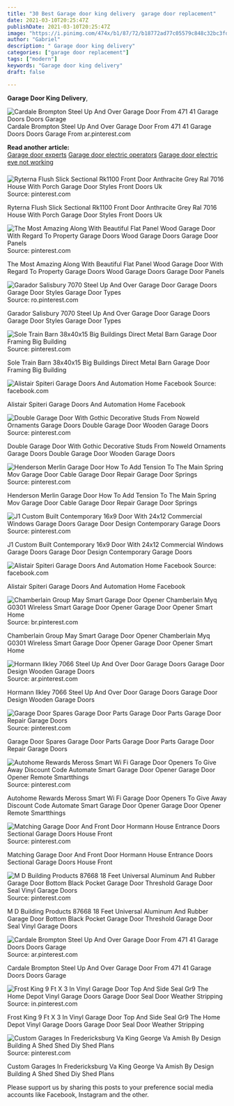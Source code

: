 ```yaml
---
title: "30 Best Garage door king delivery  garage door replacement"
date: 2021-03-10T20:25:47Z
publishDate: 2021-03-10T20:25:47Z
image: "https://i.pinimg.com/474x/b1/87/72/b18772ad77c05579c848c32bc3fd467e.jpg"
author: "Gabriel"
description: " Garage door king delivery"
categories: ["garage door replacement"]
tags: ["modern"]
keywords: "Garage door king delivery"
draft: false

---
```

<!-- Head tag Code -->
**Garage Door King Delivery**, 

![Cardale Brompton Steel Up And Over Garage Door From 471 41 Garage Doors Doors Garage](https://i.pinimg.com/736x/86/c5/fa/86c5fac74483e8abd9426e89c8e1cdf2.jpg "Cardale Brompton Steel Up And Over Garage Door From 471 41 Garage Doors Doors Garage")
Cardale Brompton Steel Up And Over Garage Door From 471 41 Garage Doors Doors Garage From ar.pinterest.com

**Read another article:**  
[Garage door experts](/garage-door-experts/)
[Garage door electric operators](/garage-door-electric-operators/)
[Garage door electric eye not working](/garage-door-electric-eye-not-working/)




### 

 


![Ryterna Flush Slick Sectional Rk1100 Front Door Anthracite Grey Ral 7016 House With Porch Garage Door Styles Front Doors Uk](https://i.pinimg.com/736x/71/b6/57/71b657af55f7785ec4d4a83e909f06a2.jpg "Ryterna Flush Slick Sectional Rk1100 Front Door Anthracite Grey Ral 7016 House With Porch Garage Door Styles Front Doors Uk")
Source: pinterest.com

Ryterna Flush Slick Sectional Rk1100 Front Door Anthracite Grey Ral 7016 House With Porch Garage Door Styles Front Doors Uk  

![The Most Amazing Along With Beautiful Flat Panel Wood Garage Door With Regard To Property Garage Doors Wood Garage Doors Garage Door Panels](https://i.pinimg.com/originals/87/5c/57/875c5720c19bd42ec26e15aa9bb4122f.jpg "The Most Amazing Along With Beautiful Flat Panel Wood Garage Door With Regard To Property Garage Doors Wood Garage Doors Garage Door Panels")
Source: pinterest.com

The Most Amazing Along With Beautiful Flat Panel Wood Garage Door With Regard To Property Garage Doors Wood Garage Doors Garage Door Panels  

![Garador Salisbury 7070 Steel Up And Over Garage Door Garage Doors Garage Door Styles Garage Door Types](https://i.pinimg.com/originals/92/99/bc/9299bcda0c0645955db0f16c8aa9b621.jpg "Garador Salisbury 7070 Steel Up And Over Garage Door Garage Doors Garage Door Styles Garage Door Types")
Source: ro.pinterest.com

Garador Salisbury 7070 Steel Up And Over Garage Door Garage Doors Garage Door Styles Garage Door Types  

![Sole Train Barn 38x40x15 Big Buildings Direct Metal Barn Garage Door Framing Big Building](https://i.pinimg.com/originals/8f/40/fa/8f40faef8459743f1f7f55a78d294335.jpg "Sole Train Barn 38x40x15 Big Buildings Direct Metal Barn Garage Door Framing Big Building")
Source: pinterest.com

Sole Train Barn 38x40x15 Big Buildings Direct Metal Barn Garage Door Framing Big Building  

![Alistair Spiteri Garage Doors And Automation Home Facebook](https://lookaside.fbsbx.com/lookaside/crawler/media/?media_id=1093679094443923 "Alistair Spiteri Garage Doors And Automation Home Facebook")
Source: facebook.com

Alistair Spiteri Garage Doors And Automation Home Facebook  

![Double Garage Door With Gothic Decorative Studs From Noweld Ornaments Garage Doors Double Garage Door Wooden Garage Doors](https://i.pinimg.com/originals/1e/e9/b3/1ee9b3e27b69a7285ad31d3357ca6a52.jpg "Double Garage Door With Gothic Decorative Studs From Noweld Ornaments Garage Doors Double Garage Door Wooden Garage Doors")
Source: pinterest.com

Double Garage Door With Gothic Decorative Studs From Noweld Ornaments Garage Doors Double Garage Door Wooden Garage Doors  

![Henderson Merlin Garage Door How To Add Tension To The Main Spring Mov Garage Door Cable Garage Door Repair Garage Door Springs](https://i.pinimg.com/originals/00/74/a8/0074a87e19ee050a855fa4d8cb90b4c7.jpg "Henderson Merlin Garage Door How To Add Tension To The Main Spring Mov Garage Door Cable Garage Door Repair Garage Door Springs")
Source: pinterest.com

Henderson Merlin Garage Door How To Add Tension To The Main Spring Mov Garage Door Cable Garage Door Repair Garage Door Springs  

![J1 Custom Built Contemporary 16x9 Door With 24x12 Commercial Windows Garage Doors Garage Door Design Contemporary Garage Doors](https://i.pinimg.com/736x/b9/48/55/b94855280cfbe27d6918d367f69ddff3--commercial-windows-garage-doors.jpg "J1 Custom Built Contemporary 16x9 Door With 24x12 Commercial Windows Garage Doors Garage Door Design Contemporary Garage Doors")
Source: pinterest.com

J1 Custom Built Contemporary 16x9 Door With 24x12 Commercial Windows Garage Doors Garage Door Design Contemporary Garage Doors  

![Alistair Spiteri Garage Doors And Automation Home Facebook](https://lookaside.fbsbx.com/lookaside/crawler/media/?media_id=1143826919429140 "Alistair Spiteri Garage Doors And Automation Home Facebook")
Source: facebook.com

Alistair Spiteri Garage Doors And Automation Home Facebook  

![Chamberlain Group May Smart Garage Door Opener Chamberlain Myq G0301 Wireless Smart Garage Door Opener Garage Door Opener Smart Home](https://i.pinimg.com/originals/a9/bc/cf/a9bccf0ff7bd0e12bf9111d497868131.jpg "Chamberlain Group May Smart Garage Door Opener Chamberlain Myq G0301 Wireless Smart Garage Door Opener Garage Door Opener Smart Home")
Source: br.pinterest.com

Chamberlain Group May Smart Garage Door Opener Chamberlain Myq G0301 Wireless Smart Garage Door Opener Garage Door Opener Smart Home  

![Hormann Ilkley 7066 Steel Up And Over Door Garage Doors Garage Door Design Wooden Garage Doors](https://i.pinimg.com/564x/eb/42/71/eb42716f0068c976dfef1d96ad28c2c0--front-courtyard-garage-doors.jpg "Hormann Ilkley 7066 Steel Up And Over Door Garage Doors Garage Door Design Wooden Garage Doors")
Source: ar.pinterest.com

Hormann Ilkley 7066 Steel Up And Over Door Garage Doors Garage Door Design Wooden Garage Doors  

![Garage Door Spares Garage Door Parts Garage Door Parts Garage Door Repair Garage Doors](https://i.pinimg.com/originals/53/f6/6b/53f66be5045b52cfd4db37791df46bb2.jpg "Garage Door Spares Garage Door Parts Garage Door Parts Garage Door Repair Garage Doors")
Source: pinterest.com

Garage Door Spares Garage Door Parts Garage Door Parts Garage Door Repair Garage Doors  

![Autohome Rewards Meross Smart Wi Fi Garage Door Openers To Give Away Discount Code Automate Smart Garage Door Opener Garage Door Opener Remote Smartthings](https://i.pinimg.com/564x/9d/af/87/9daf87d6acd490b9ff136947badea1b6.jpg "Autohome Rewards Meross Smart Wi Fi Garage Door Openers To Give Away Discount Code Automate Smart Garage Door Opener Garage Door Opener Remote Smartthings")
Source: pinterest.com

Autohome Rewards Meross Smart Wi Fi Garage Door Openers To Give Away Discount Code Automate Smart Garage Door Opener Garage Door Opener Remote Smartthings  

![Matching Garage Door And Front Door Hormann House Entrance Doors Sectional Garage Doors House Front](https://i.pinimg.com/736x/d3/a1/e2/d3a1e2f99ee0c053fb5614da806e921b.jpg "Matching Garage Door And Front Door Hormann House Entrance Doors Sectional Garage Doors House Front")
Source: pinterest.com

Matching Garage Door And Front Door Hormann House Entrance Doors Sectional Garage Doors House Front  

![M D Building Products 87668 18 Feet Universal Aluminum And Rubber Garage Door Bottom Black Pocket Garage Door Threshold Garage Door Seal Vinyl Garage Doors](https://i.pinimg.com/originals/97/66/7f/97667f7d7b9be4366859a9db7d73eb2b.jpg "M D Building Products 87668 18 Feet Universal Aluminum And Rubber Garage Door Bottom Black Pocket Garage Door Threshold Garage Door Seal Vinyl Garage Doors")
Source: pinterest.com

M D Building Products 87668 18 Feet Universal Aluminum And Rubber Garage Door Bottom Black Pocket Garage Door Threshold Garage Door Seal Vinyl Garage Doors  

![Cardale Brompton Steel Up And Over Garage Door From 471 41 Garage Doors Doors Garage](https://i.pinimg.com/736x/86/c5/fa/86c5fac74483e8abd9426e89c8e1cdf2.jpg "Cardale Brompton Steel Up And Over Garage Door From 471 41 Garage Doors Doors Garage")
Source: ar.pinterest.com

Cardale Brompton Steel Up And Over Garage Door From 471 41 Garage Doors Doors Garage  

![Frost King 9 Ft X 3 In Vinyl Garage Door Top And Side Seal Gr9 The Home Depot Vinyl Garage Doors Garage Door Seal Door Weather Stripping](https://i.pinimg.com/originals/9f/e4/25/9fe4253838e45a125781beef44d53dc7.jpg "Frost King 9 Ft X 3 In Vinyl Garage Door Top And Side Seal Gr9 The Home Depot Vinyl Garage Doors Garage Door Seal Door Weather Stripping")
Source: in.pinterest.com

Frost King 9 Ft X 3 In Vinyl Garage Door Top And Side Seal Gr9 The Home Depot Vinyl Garage Doors Garage Door Seal Door Weather Stripping  

![Custom Garages In Fredericksburg Va King George Va Amish By Design Building A Shed Shed Diy Shed Plans](https://i.pinimg.com/474x/b1/87/72/b18772ad77c05579c848c32bc3fd467e.jpg "Custom Garages In Fredericksburg Va King George Va Amish By Design Building A Shed Shed Diy Shed Plans")
Source: pinterest.com

Custom Garages In Fredericksburg Va King George Va Amish By Design Building A Shed Shed Diy Shed Plans  

Please support us by sharing this posts to your preference social media accounts like Facebook, Instagram and the other.

